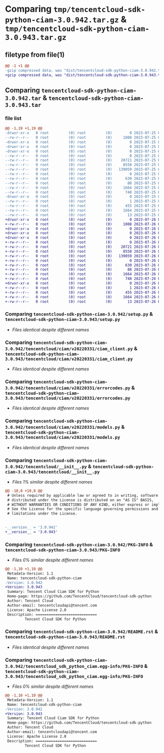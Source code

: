 # Comparing `tmp/tencentcloud-sdk-python-ciam-3.0.942.tar.gz` & `tmp/tencentcloud-sdk-python-ciam-3.0.943.tar.gz`

## filetype from file(1)

```diff
@@ -1 +1 @@
-gzip compressed data, was "dist/tencentcloud-sdk-python-ciam-3.0.942.tar", last modified: Tue Jul 25 04:13:55 2023, max compression
+gzip compressed data, was "dist/tencentcloud-sdk-python-ciam-3.0.943.tar", last modified: Wed Jul 26 00:33:32 2023, max compression
```

## Comparing `tencentcloud-sdk-python-ciam-3.0.942.tar` & `tencentcloud-sdk-python-ciam-3.0.943.tar`

### file list

```diff
@@ -1,19 +1,19 @@
-drwxr-xr-x   0 root         (0) root         (0)        0 2023-07-25 04:13:55.000000 tencentcloud-sdk-python-ciam-3.0.942/
--rw-r--r--   0 root         (0) root         (0)     1008 2023-07-25 04:13:55.000000 tencentcloud-sdk-python-ciam-3.0.942/setup.py
-drwxr-xr-x   0 root         (0) root         (0)        0 2023-07-25 04:13:55.000000 tencentcloud-sdk-python-ciam-3.0.942/tencentcloud/
-drwxr-xr-x   0 root         (0) root         (0)        0 2023-07-25 04:13:55.000000 tencentcloud-sdk-python-ciam-3.0.942/tencentcloud/ciam/
-drwxr-xr-x   0 root         (0) root         (0)        0 2023-07-25 04:13:55.000000 tencentcloud-sdk-python-ciam-3.0.942/tencentcloud/ciam/v20220331/
--rw-r--r--   0 root         (0) root         (0)        0 2023-07-25 04:13:55.000000 tencentcloud-sdk-python-ciam-3.0.942/tencentcloud/ciam/v20220331/__init__.py
--rw-r--r--   0 root         (0) root         (0)    20721 2023-07-25 04:13:55.000000 tencentcloud-sdk-python-ciam-3.0.942/tencentcloud/ciam/v20220331/ciam_client.py
--rw-r--r--   0 root         (0) root         (0)     8558 2023-07-25 04:13:55.000000 tencentcloud-sdk-python-ciam-3.0.942/tencentcloud/ciam/v20220331/errorcodes.py
--rw-r--r--   0 root         (0) root         (0)   139059 2023-07-25 04:13:55.000000 tencentcloud-sdk-python-ciam-3.0.942/tencentcloud/ciam/v20220331/models.py
--rw-r--r--   0 root         (0) root         (0)        0 2023-07-25 04:13:55.000000 tencentcloud-sdk-python-ciam-3.0.942/tencentcloud/ciam/__init__.py
--rw-r--r--   0 root         (0) root         (0)      630 2023-07-25 04:13:55.000000 tencentcloud-sdk-python-ciam-3.0.942/tencentcloud/__init__.py
--rw-r--r--   0 root         (0) root         (0)       88 2023-07-25 04:13:55.000000 tencentcloud-sdk-python-ciam-3.0.942/setup.cfg
--rw-r--r--   0 root         (0) root         (0)     1664 2023-07-25 04:13:55.000000 tencentcloud-sdk-python-ciam-3.0.942/PKG-INFO
--rw-r--r--   0 root         (0) root         (0)      740 2023-07-25 04:13:55.000000 tencentcloud-sdk-python-ciam-3.0.942/README.rst
-drwxr-xr-x   0 root         (0) root         (0)        0 2023-07-25 04:13:55.000000 tencentcloud-sdk-python-ciam-3.0.942/tencentcloud_sdk_python_ciam.egg-info/
--rw-r--r--   0 root         (0) root         (0)        1 2023-07-25 04:13:55.000000 tencentcloud-sdk-python-ciam-3.0.942/tencentcloud_sdk_python_ciam.egg-info/dependency_links.txt
--rw-r--r--   0 root         (0) root         (0)      455 2023-07-25 04:13:55.000000 tencentcloud-sdk-python-ciam-3.0.942/tencentcloud_sdk_python_ciam.egg-info/SOURCES.txt
--rw-r--r--   0 root         (0) root         (0)     1664 2023-07-25 04:13:55.000000 tencentcloud-sdk-python-ciam-3.0.942/tencentcloud_sdk_python_ciam.egg-info/PKG-INFO
--rw-r--r--   0 root         (0) root         (0)       13 2023-07-25 04:13:55.000000 tencentcloud-sdk-python-ciam-3.0.942/tencentcloud_sdk_python_ciam.egg-info/top_level.txt
+drwxr-xr-x   0 root         (0) root         (0)        0 2023-07-26 00:33:32.000000 tencentcloud-sdk-python-ciam-3.0.943/
+-rw-r--r--   0 root         (0) root         (0)     1008 2023-07-26 00:33:32.000000 tencentcloud-sdk-python-ciam-3.0.943/setup.py
+drwxr-xr-x   0 root         (0) root         (0)        0 2023-07-26 00:33:32.000000 tencentcloud-sdk-python-ciam-3.0.943/tencentcloud/
+drwxr-xr-x   0 root         (0) root         (0)        0 2023-07-26 00:33:32.000000 tencentcloud-sdk-python-ciam-3.0.943/tencentcloud/ciam/
+drwxr-xr-x   0 root         (0) root         (0)        0 2023-07-26 00:33:32.000000 tencentcloud-sdk-python-ciam-3.0.943/tencentcloud/ciam/v20220331/
+-rw-r--r--   0 root         (0) root         (0)        0 2023-07-26 00:33:32.000000 tencentcloud-sdk-python-ciam-3.0.943/tencentcloud/ciam/v20220331/__init__.py
+-rw-r--r--   0 root         (0) root         (0)    20721 2023-07-26 00:33:32.000000 tencentcloud-sdk-python-ciam-3.0.943/tencentcloud/ciam/v20220331/ciam_client.py
+-rw-r--r--   0 root         (0) root         (0)     8558 2023-07-26 00:33:32.000000 tencentcloud-sdk-python-ciam-3.0.943/tencentcloud/ciam/v20220331/errorcodes.py
+-rw-r--r--   0 root         (0) root         (0)   139059 2023-07-26 00:33:32.000000 tencentcloud-sdk-python-ciam-3.0.943/tencentcloud/ciam/v20220331/models.py
+-rw-r--r--   0 root         (0) root         (0)        0 2023-07-26 00:33:32.000000 tencentcloud-sdk-python-ciam-3.0.943/tencentcloud/ciam/__init__.py
+-rw-r--r--   0 root         (0) root         (0)      630 2023-07-26 00:33:32.000000 tencentcloud-sdk-python-ciam-3.0.943/tencentcloud/__init__.py
+-rw-r--r--   0 root         (0) root         (0)       88 2023-07-26 00:33:32.000000 tencentcloud-sdk-python-ciam-3.0.943/setup.cfg
+-rw-r--r--   0 root         (0) root         (0)     1664 2023-07-26 00:33:32.000000 tencentcloud-sdk-python-ciam-3.0.943/PKG-INFO
+-rw-r--r--   0 root         (0) root         (0)      740 2023-07-26 00:33:32.000000 tencentcloud-sdk-python-ciam-3.0.943/README.rst
+drwxr-xr-x   0 root         (0) root         (0)        0 2023-07-26 00:33:32.000000 tencentcloud-sdk-python-ciam-3.0.943/tencentcloud_sdk_python_ciam.egg-info/
+-rw-r--r--   0 root         (0) root         (0)        1 2023-07-26 00:33:32.000000 tencentcloud-sdk-python-ciam-3.0.943/tencentcloud_sdk_python_ciam.egg-info/dependency_links.txt
+-rw-r--r--   0 root         (0) root         (0)      455 2023-07-26 00:33:32.000000 tencentcloud-sdk-python-ciam-3.0.943/tencentcloud_sdk_python_ciam.egg-info/SOURCES.txt
+-rw-r--r--   0 root         (0) root         (0)     1664 2023-07-26 00:33:32.000000 tencentcloud-sdk-python-ciam-3.0.943/tencentcloud_sdk_python_ciam.egg-info/PKG-INFO
+-rw-r--r--   0 root         (0) root         (0)       13 2023-07-26 00:33:32.000000 tencentcloud-sdk-python-ciam-3.0.943/tencentcloud_sdk_python_ciam.egg-info/top_level.txt
```

### Comparing `tencentcloud-sdk-python-ciam-3.0.942/setup.py` & `tencentcloud-sdk-python-ciam-3.0.943/setup.py`

 * *Files identical despite different names*

### Comparing `tencentcloud-sdk-python-ciam-3.0.942/tencentcloud/ciam/v20220331/ciam_client.py` & `tencentcloud-sdk-python-ciam-3.0.943/tencentcloud/ciam/v20220331/ciam_client.py`

 * *Files identical despite different names*

### Comparing `tencentcloud-sdk-python-ciam-3.0.942/tencentcloud/ciam/v20220331/errorcodes.py` & `tencentcloud-sdk-python-ciam-3.0.943/tencentcloud/ciam/v20220331/errorcodes.py`

 * *Files identical despite different names*

### Comparing `tencentcloud-sdk-python-ciam-3.0.942/tencentcloud/ciam/v20220331/models.py` & `tencentcloud-sdk-python-ciam-3.0.943/tencentcloud/ciam/v20220331/models.py`

 * *Files identical despite different names*

### Comparing `tencentcloud-sdk-python-ciam-3.0.942/tencentcloud/__init__.py` & `tencentcloud-sdk-python-ciam-3.0.943/tencentcloud/__init__.py`

 * *Files 1% similar despite different names*

```diff
@@ -10,8 +10,8 @@
 # Unless required by applicable law or agreed to in writing, software
 # distributed under the License is distributed on an "AS IS" BASIS,
 # WITHOUT WARRANTIES OR CONDITIONS OF ANY KIND, either express or implied.
 # See the License for the specific language governing permissions and
 # limitations under the License.
 
 
-__version__ = '3.0.942'
+__version__ = '3.0.943'
```

### Comparing `tencentcloud-sdk-python-ciam-3.0.942/PKG-INFO` & `tencentcloud-sdk-python-ciam-3.0.943/PKG-INFO`

 * *Files 0% similar despite different names*

```diff
@@ -1,10 +1,10 @@
 Metadata-Version: 1.1
 Name: tencentcloud-sdk-python-ciam
-Version: 3.0.942
+Version: 3.0.943
 Summary: Tencent Cloud Ciam SDK for Python
 Home-page: https://github.com/TencentCloud/tencentcloud-sdk-python
 Author: Tencent Cloud
 Author-email: tencentcloudapi@tencent.com
 License: Apache License 2.0
 Description: ============================
         Tencent Cloud SDK for Python
```

### Comparing `tencentcloud-sdk-python-ciam-3.0.942/README.rst` & `tencentcloud-sdk-python-ciam-3.0.943/README.rst`

 * *Files identical despite different names*

### Comparing `tencentcloud-sdk-python-ciam-3.0.942/tencentcloud_sdk_python_ciam.egg-info/PKG-INFO` & `tencentcloud-sdk-python-ciam-3.0.943/tencentcloud_sdk_python_ciam.egg-info/PKG-INFO`

 * *Files 0% similar despite different names*

```diff
@@ -1,10 +1,10 @@
 Metadata-Version: 1.1
 Name: tencentcloud-sdk-python-ciam
-Version: 3.0.942
+Version: 3.0.943
 Summary: Tencent Cloud Ciam SDK for Python
 Home-page: https://github.com/TencentCloud/tencentcloud-sdk-python
 Author: Tencent Cloud
 Author-email: tencentcloudapi@tencent.com
 License: Apache License 2.0
 Description: ============================
         Tencent Cloud SDK for Python
```

